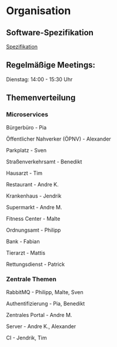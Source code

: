 # Organisation

## Software-Spezifikation
[Spezifikation](./spezifikation.md)

## Regelmäßige Meetings:

Dienstag: 14:00 - 15:30 Uhr

## Themenverteilung

### Microservices

Bürgerbüro - Pia

Öffentlicher Nahverker (ÖPNV) - Alexander

Parkplatz - Sven

Straßenverkehrsamt - Benedikt

Hausarzt - Tim

Restaurant - Andre K.

Krankenhaus - Jendrik

Supermarkt - Andre M.

Fitness Center - Malte

Ordnungsamt - Philipp

Bank - Fabian

Tierarzt - Mattis

Rettungsdienst - Patrick

### Zentrale Themen

RabbitMQ - Philipp, Malte, Sven

Authentifizierung - Pia, Benedikt

Zentrales Portal - Andre M.

Server - Andre K., Alexander

CI - Jendrik, Tim

